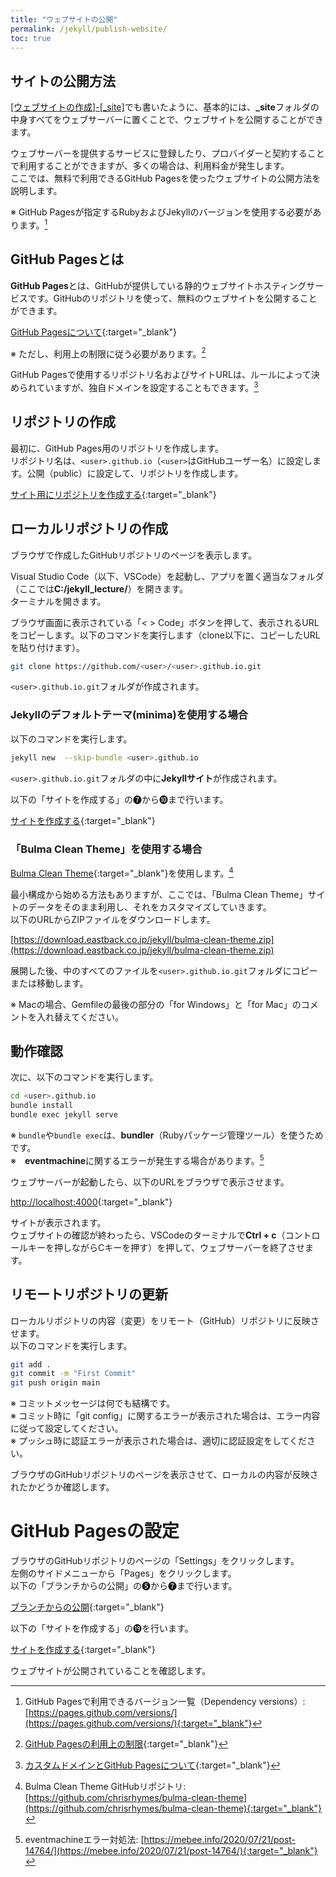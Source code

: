 ```yaml
---
title: "ウェブサイトの公開"
permalink: /jekyll/publish-website/
toc: true
---
```

## サイトの公開方法
[[ウェブサイトの作成]-[_site]](../create-website/#_site)でも書いたように、基本的には、**_site**フォルダの中身すべてをウェブサーバーに置くことで、ウェブサイトを公開することができます。

ウェブサーバーを提供するサービスに登録したり、プロバイダーと契約することで利用することができますが、多くの場合は、利用料金が発生します。  
ここでは、無料で利用できるGitHub Pagesを使ったウェブサイトの公開方法を説明します。

※ GitHub Pagesが指定するRubyおよびJekyllのバージョンを使用する必要があります。[^1]  

[^1]: GitHub Pagesで利用できるバージョン一覧（Dependency versions）: [https://pages.github.com/versions/](https://pages.github.com/versions/){:target="_blank"}

## GitHub Pagesとは
**GitHub Pages**とは、GitHubが提供している静的ウェブサイトホスティングサービスです。GitHubのリポジトリを使って、無料のウェブサイトを公開することができます。

[GitHub Pagesについて](https://docs.github.com/ja/pages/getting-started-with-github-pages/about-github-pages){:target="_blank"}

※ ただし、利用上の制限に従う必要があります。[^2]

[^2]: [GitHub Pagesの利用上の制限](https://docs.github.com/ja/pages/getting-started-with-github-pages/about-github-pages#github-pagesの利用上の制限){:target="_blank"}

GitHub Pagesで使用するリポジトリ名およびサイトURLは、ルールによって決められていますが、独自ドメインを設定することもできます。[^3]

[^3]: [カスタムドメインとGitHub Pagesについて](https://docs.github.com/ja/pages/configuring-a-custom-domain-for-your-github-pages-site/about-custom-domains-and-github-pages){:target="_blank"}

## リポジトリの作成
最初に、GitHub Pages用のリポジトリを作成します。  
リポジトリ名は、`<user>.github.io`（`<user>`はGitHubユーザー名）に設定します。公開（public）に設定して、リポジトリを作成します。

[サイト用にリポジトリを作成する](https://docs.github.com/ja/pages/getting-started-with-github-pages/creating-a-github-pages-site#creating-a-repository-for-your-site){:target="_blank"}

## ローカルリポジトリの作成
ブラウザで作成したGitHubリポジトリのページを表示します。

Visual Studio Code（以下、VSCode）を起動し、アプリを置く適当なフォルダ（ここでは**C:/jekyll_lecture/**）を開きます。  
ターミナルを開きます。

ブラウザ画面に表示されている「< > Code」ボタンを押して、表示されるURLをコピーします。以下のコマンドを実行します（clone以下に、コピーしたURLを貼り付けます）。

```bash
git clone https://github.com/<user>/<user>.github.io.git
```

`<user>.github.io.git`フォルダが作成されます。  

### Jekyllのデフォルトテーマ(minima)を使用する場合
以下のコマンドを実行します。

```bash
jekyll new  --skip-bundle <user>.github.io
```

`<user>.github.io.git`フォルダの中に**Jekyllサイト**が作成されます。

以下の「サイトを作成する」の&#10108;から&#10111;まで行います。

[サイトを作成する](https://docs.github.com/ja/pages/setting-up-a-github-pages-site-with-jekyll/creating-a-github-pages-site-with-jekyll#creating-your-site){:target="_blank"}


### 「Bulma Clean Theme」を使用する場合
[Bulma Clean Theme](https://www.csrhymes.com/bulma-clean-theme/){:target="_blank"}を使用します。[^4]

[^4]: Bulma Clean Theme GitHubリポジトリ: [https://github.com/chrisrhymes/bulma-clean-theme](https://github.com/chrisrhymes/bulma-clean-theme){:target="_blank"}

最小構成から始める方法もありますが、ここでは、「Bulma Clean Theme」サイトのデータをそのまま利用し、それをカスタマイズしていきます。  
以下のURLからZIPファイルをダウンロードします。

[https://download.eastback.co.jp/jekyll/bulma-clean-theme.zip](https://download.eastback.co.jp/jekyll/bulma-clean-theme.zip)

展開した後、中のすべてのファイルを`<user>.github.io.git`フォルダにコピーまたは移動します。

※ Macの場合、Gemfileの最後の部分の「for Windows」と「for Mac」のコメントを入れ替えてください。

## 動作確認

次に、以下のコマンドを実行します。

```bash
cd <user>.github.io
bundle install
bundle exec jekyll serve
```

※ `bundle`や`bundle exec`は、**bundler**（Rubyパッケージ管理ツール）を使うためです。  
※　**eventmachine**に関するエラーが発生する場合があります。[^5]

[^5]: eventmachineエラー対処法: [https://mebee.info/2020/07/21/post-14764/](https://mebee.info/2020/07/21/post-14764/){:target="_blank"}

ウェブサーバーが起動したら、以下のURLをブラウザで表示させます。

[http://localhost:4000](http://localhost:4000){:target="_blank"}

サイトが表示されます。  
ウェブサイトの確認が終わったら、VSCodeのターミナルで**Ctrl + c**（コントロールキーを押しながらCキーを押す）を押して、ウェブサーバーを終了させます。

## リモートリポジトリの更新
ローカルリポジトリの内容（変更）をリモート（GitHub）リポジトリに反映させます。  
以下のコマンドを実行します。

```bash
git add .
git commit -m "First Commit"
git push origin main
```

※ コミットメッセージは何でも結構です。  
※ コミット時に「git config」に関するエラーが表示された場合は、エラー内容に従って設定してください。  
※ プッシュ時に認証エラーが表示された場合は、適切に認証設定をしてください。  

ブラウザのGitHubリポジトリのページを表示させて、ローカルの内容が反映されたかどうか確認します。

# GitHub Pagesの設定
ブラウザのGitHubリポジトリのページの「Settings」をクリックします。  
左側のサイドメニューから「Pages」をクリックします。  
以下の「ブランチからの公開」の&#10106;から&#10108;まで行います。

[ブランチからの公開](https://docs.github.com/ja/pages/getting-started-with-github-pages/configuring-a-publishing-source-for-your-github-pages-site#publishing-from-a-branch){:target="_blank"}

以下の「サイトを作成する」の&#9459;を行います。

[サイトを作成する](https://docs.github.com/ja/pages/setting-up-a-github-pages-site-with-jekyll/creating-a-github-pages-site-with-jekyll#creating-your-site){:target="_blank"}

ウェブサイトが公開されていることを確認します。
